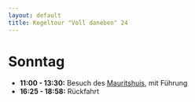 ```yaml
---
layout: default
title: Kegeltour "Voll daneben" 24
---
```


# Sonntag

- **11:00 - 13:30:** Besuch des [Mauritshuis](https://maps.app.goo.gl/QXt55Cty5uRxRSZ5A), mit Führung
- **16:25 - 18:58:** Rückfahrt
  
